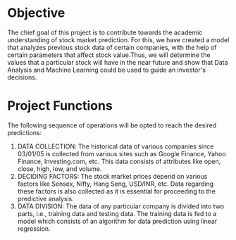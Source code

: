# Objective
The chief goal of this project is to contribute towards the academic understanding of stock market prediction.
For this, we have created a model that analyzes previous stock data of certain companies, with the help of certain parameters that affect stock value.Thus, we will determine the values that a particular stock will have in the near future and show that Data Analysis and Machine Learning could be used to guide an investor's decisions.
# Project Functions
The following sequence of operations will be opted to reach the desired predictions:
1. DATA COLLECTION: The historical data of various companies since 03/01/05 is collected from various sites such as Google Finance, Yahoo Finance, Investing.com, etc. This data consists of attributes like open, close, high, low, and volume.
3. DECIDING FACTORS: The stock market prices depend on various factors like Sensex, Nifty, Hang Seng, USD/INR, etc. Data regarding these factors is also collected as it is essential for proceeding to the predictive analysis.
4. DATA DIVISION: The data of any particular company is divided into two parts, i.e., training data and testing data. The training data is fed to a model which consists of an algorithm for data prediction using linear regression.
